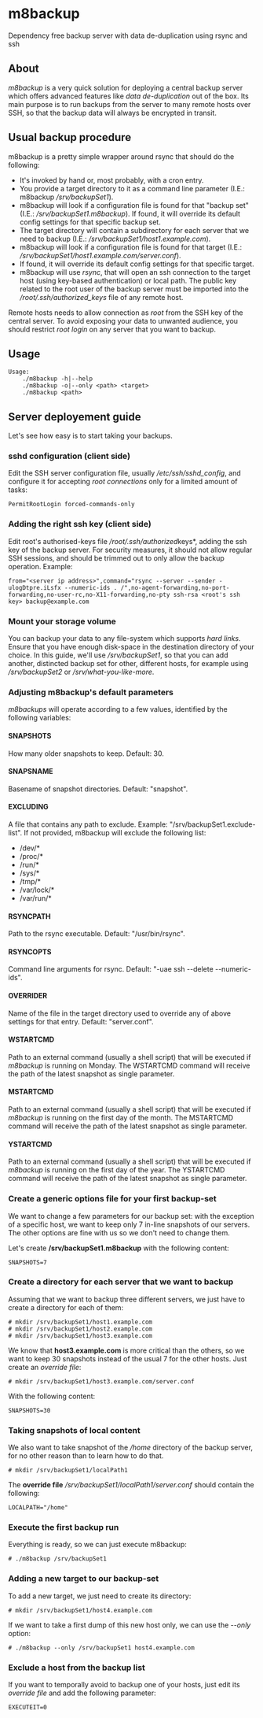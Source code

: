 # m8backup
Dependency free backup server with data de-duplication using rsync and ssh

## About
*m8backup* is a very quick solution for deploying a central backup server which
offers advanced features like *data de-duplication* out of the box.
Its main purpose is to run backups from the server to many remote hosts over
SSH, so that the backup data will always be encrypted in transit.

## Usual backup procedure
m8backup is a pretty simple wrapper around rsync that should do the following:

* It's invoked by hand or, most probably, with a cron entry.
* You provide a target directory to it as a command line parameter (I.E.: m8backup */srv/backupSet1*).
* m8backup will look if a configuration file is found for that "backup set" (I.E.: */srv/backupSet1.m8backup*). If found, it will override its default config settings for that specific backup set.
* The target directory will contain a subdirectory for each server that we need to backup (I.E.: */srv/backupSet1/host1.example.com*).
* m8backup will look if a configuration file is found for that target (I.E.: */srv/backupSet1/host1.example.com/server.conf*).
* If found, it will override its default config settings for that specific target.
* m8backup will use *rsync*, that will open an ssh connection to the target host (using key-based authentication) or local path.
The public key related to the root user of the backup server must be imported into the */root/.ssh/authorized_keys* file of any remote host.

Remote hosts needs to allow connection as *root* from the SSH key of the central
server. To avoid exposing your data to unwanted audience, you should restrict
*root login* on any server that you want to backup.

## Usage
	Usage:
		./m8backup -h|--help
		./m8backup -o|--only <path> <target>
		./m8backup <path>

## Server deployement guide
Let's see how easy is to start taking your backups.

### sshd configuration (client side)
Edit the SSH server configuration file, usually */etc/ssh/sshd_config*, and
configure it for accepting *root connections* only for a limited amount of tasks:

	PermitRootLogin forced-commands-only

### Adding the right ssh key (client side)
Edit root's authorised-keys file */root/.ssh/authorized*keys*, adding the ssh key
of the backup server. For security measures, it should not allow regular SSH
sessions, and should be trimmed out to only allow the backup operation. Example:

	from="<server ip address>",command="rsync --server --sender -ulogDtpre.iLsfx --numeric-ids . /",no-agent-forwarding,no-port-forwarding,no-user-rc,no-X11-forwarding,no-pty ssh-rsa <root's ssh key> backup@example.com

### Mount your storage volume
You can backup your data to any file-system which supports *hard links*. Ensure
that you have enough disk-space in the destination directory of your choice.
In this guide, we'll use */srv/backupSet1*, so that you can add another, distincted
backup set for other, different hosts, for example using */srv/backupSet2* or
*/srv/what-you-like-more*.

### Adjusting m8backup's default parameters
*m8backups* will operate according to a few values, identified by the following variables:

#### SNAPSHOTS
How many older snapshots to keep. Default: 30.

#### SNAPSNAME
Basename of snapshot directories. Default: "snapshot".

#### EXCLUDING
A file that contains any path to exclude. Example: "/srv/backupSet1.exclude-list". 
If not provided, m8backup will exclude the following list:

* /dev/*
* /proc/*
* /run/*
* /sys/*
* /tmp/*
* /var/lock/*
* /var/run/*

#### RSYNCPATH
Path to the rsync executable. Default: "/usr/bin/rsync".

#### RSYNCOPTS
Command line arguments for rsync. Default: "-uae ssh --delete --numeric-ids".

#### OVERRIDER
Name of the file in the target directory used to override any of above settings for that entry. Default: "server.conf".

#### WSTARTCMD
Path to an external command (usually a shell script) that will be executed if *m8backup* is running on Monday.
The WSTARTCMD command will receive the path of the latest snapshot as single parameter.

#### MSTARTCMD
Path to an external command (usually a shell script) that will be executed if *m8backup* is running on the first day of the month.
The MSTARTCMD command will receive the path of the latest snapshot as single parameter.

#### YSTARTCMD
Path to an external command (usually a shell script) that will be executed if *m8backup* is running on the first day of the year.
The YSTARTCMD command will receive the path of the latest snapshot as single parameter.

### Create a generic options file for your first backup-set
We want to change a few parameters for our backup set: with the exception of a specific host,
we want to keep only 7 in-line snapshots of our servers.  The other options are fine with us
so we don't need to change them.

Let's create **/srv/backupSet1.m8backup** with the following content:

	SNAPSHOTS=7

### Create a directory for each server that we want to backup
Assuming that we want to backup three different servers, we just have to create a
directory for each of them:

	# mkdir /srv/backupSet1/host1.example.com
	# mkdir /srv/backupSet1/host2.example.com
	# mkdir /srv/backupSet1/host3.example.com

We know that **host3.example.com** is more critical than the others, so we want to keep
30 snapshots instead of the usual 7 for the other hosts. Just create an *override file*:

	# mkdir /srv/backupSet1/host3.example.com/server.conf

With the following content:

	SNAPSHOTS=30

### Taking snapshots of local content
We also want to take snapshot of the */home* directory of the backup server, for no
other reason than to learn how to do that.

	# mkdir /srv/backupSet1/localPath1

The **override file** */srv/backupSet1/localPath1/server.conf* should contain the following:

	LOCALPATH="/home"


### Execute the first backup run
Everything is ready, so we can just execute m8backup:

	# ./m8backup /srv/backupSet1

### Adding a new target to our backup-set
To add a new target, we just need to create its directory:

	# mkdir /srv/backupSet1/host4.example.com
	
If we want to take a first dump of this new host only, we can use the *--only* option:

	# ./m8backup --only /srv/backupSet1 host4.example.com

### Exclude a host from the backup list
If you want to temporally avoid to backup one of your hosts, just edit its *override file*
and add the following parameter:

	EXECUTEIT=0

